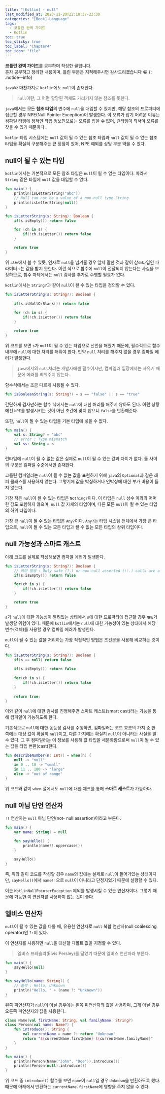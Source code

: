 ```yaml
---
title: "[Kotlin] - null"
last_modified_at: 2023-11-20T22:10:37-23:30
categories: "[Book]-Language"
tags:
  - 코틀린 완벽 가이드
  - Kotlin
toc: true
toc_sticky: true
toc_label: "Chapter4"
toc_icon: "file"
---
```


**코틀린 완벽 가이드**를 공부하며 작성한 글입니다.<br>
혼자 공부하고 정리한 내용이며, 틀린 부분은 지적해주시면 감사드리겠습니다 😀
{: .notice--info}

`java`와 마찬가지로 `kotlin`에도 `null`이 존재한다.

> `null`이란, 그 어떤 할당된 객체도 가리키지 않는 참조를 뜻한다.

`java`에서는 모든 **참조 타입**의 변수에 `null`을 대입할 수 있지만, 해당 참조의 프로퍼티에 접근할 경우 NPE(Null Pointer Exception)이 발생한다.
이 오류가 잡기 어려운 이유는 컴파일 타임에 정적인 타입 정보만으로는 오류를 잡을 수 없어, 런타임이 되서야 오류를 찾을 수 있기 때문이다.

`kotlin` 타입 시스템에는 `null` 값이 될 수 있는 참조 타입과 `null` 값이 될 수 없는 참조 타입을 확실히 구분해주는 큰 장점이 있어, NPE 예외를 상당 부분 막을 수 있다.

## null이 될 수 있는 타입

`kotlin`에서는 기본적으로 모든 참조 타입은 `null`이 될 수 없는 타입이다.
따라서 `String` 같은 타입에 `null` 값을 대입할 수 없다.

```kotlin
fun main() {
    println(isLetterString("abc"))
    // Null can not be a value of a non-null type String
    println(isLetterString(null))
}

fun isLetterString(s: String): Boolean {
    if(s.isEmpty()) return false

    for (ch in s) {
        if(!ch.isLetter()) return false
    }

    return true
}
```

위 코드에서 볼 수 있듯, 인자로 `null`을 넘겨줄 경우 앞서 말한 것과 같이 참조타입인 파라미터 `s`는 값을 받지 못한다.
이런 식으로 함수에 `null`이 전달되지 않는다는 사실을 보장하므로, 함수 자체에서는 `null` 검사를 추가로 수행할 필요가 없다.

`kotlin`에서는 `String?`과 같이 `null`이 될 수 있는 타입을 정의할 수 있다.

```kotlin
fun isLetterString(s: String?): Boolean {
    
    if(s.isNullOrBlank()) return false
    
    for (ch in s) {
        if(!ch.isLetter()) return false
    }

    return true
}
```

위 코드를 보면 `s`가 `null`이 될 수 있는 타입으로 선언을 해줬기 때문에, 필수적으로 함수 내부에 `null`에 대한 처리를 해줘야 한다.
만약 `null` 처리를 해주지 않을 경우 컴파일 에러가 발생한다.

> `java`에서의 `null`처리는 개발자에겐 필수이지만, 컴파일러 입장에서는 자유기 때문에 에러를 띄워주지 않는다.

함수식에서는 조금 다르게 사용될 수 있다.

```kotlin
fun isBooleanString(s: String?) = s == "false" || s == "true"
```

간단하게 검사만하는 함수 식에서는 `null`에 대한 처리를 해주지 않아도 된다.
이런 상황에선 `NPE`를 발생시키는 것이 아닌 조건에 맞지 않으니 `false`를 반환해준다.

또한, `null`이 될 수 있는 타입을 기본 타입에 넣을 수 없다.

```kotlin
fun main() {
    val s: String? = "abc"
    // error : Type mismatch
    val ss: String = s
}
```

런타임에 `null`이 될 수 없는 값은 실제로 `null`이 될 수 있는 값과 차이가 없다. 둘 사이의 구분은 컴파일 수준에서만 존재한다.

코틀린 컴파일러는 `null`이 될 수 없는 값을 표현하기 위해 `java`의 `Optional`과 같은 래퍼 클래스를 사용하지 않는다.
그렇기에 값을 박싱하거나 언박싱에 대한 부가 비용이 들지 않는다.

가장 작은 `null`이 될 수 있는 타입은 `Nothing?`이다.
이 타입은 `null` 상수 이외의 어떠한 값도 포함하지 않으며, `null` 값 자체의 타입이며, 다른 모든 `null`이 될 수 있는 타입의 하위 타입이다.

가장 큰 `null`이 될 수 있는 타입은 `Any?`이다.
`Any?`는 타입 시스템 전체에서 가장 큰 타입으로, `null`이 될 수 있는 모든 타입과 될 수 없는 모든 타입의 상위 타입이다.

## null 가능성과 스마트 캐스트

아래 코드를 실제로 작성해보면 컴파일 에러가 발생한다.

```kotlin
fun isLetterString(s: String?): Boolean {
    // 에러 발생 : Only safe (?.) or non-null asserted (!!.) calls are allowed on a nullable receiver of type String?
    if(s.isEmpty()) return false

    for(ch in s) {
        if(!ch.isLetter()) return false
    }

    return true
}
```

`s`가 `null`에 대한 가능성이 열려있는 상태에서 `s`에 대한 프로퍼티에 접근할 경우 `NPE`가 발생할 위험이 있다.
때문에 `kotlin`에서는 `null`에 대한 가능성이 있는 상태에서 해당 변수(객체)를 사용할 경우 컴파일 에러가 발생한다.

`null`이 될 수 있는 값을 처리하는 가장 직접적인 방법은 조건문을 사용해 비교하는 것이다.

```kotlin
fun isLetterString(s: String?): Boolean {
    if(s == null) return false
    
    if(s.isEmpty()) return false
    
    for(ch in s) {
        if(!ch.isLetter()) return false
    }
    
    return true;
}
```

이와 같이 `null`에 대한 검사를 진행해주면 스마트 캐스트(smart cast)라는 기능을 통해 컴파일이 가능하도록 한다.

기본적으로 `null`에 대한 동등성 검사를 수행하면, 컴파일러는 코드 흐름의 가지 중 한 쪽에는 대상 값이 확실히 `null`이고, 다른 가지에는 확실히 `null`이 아니라는 사실을 알 수 있다.
그 후 컴파일러는 이 정보를 사용해 값 타입을 세분화함으로써 `null`이 될 수 있는 값을 타입 변환(cast)한다.

```kotlin
fun describeNumber(n: Int?) = when(n) {
    null -> "null"
    in 0 .. 10 -> "small"
    in 11 .. 100 -> "large"
    else -> "out of range"
}
```

위 코드와 같이 `when` 절에서도 `null`에 대한 체크를 통해 **스마트 캐스트**가 가능하다.

## null 아님 단언 연산자

`!!` 연산자는 `null` 아님 단언(not- null assertion)이라고 부른다.

```kotlin
fun main() {
    var name: String? = null

    fun sayHello() {
        println(name!!.uppercase())
    }

    sayHello()
}
```

즉, 위와 같이 코드를 작성할 경우 `name`의 값에는 실제로 `null`이 들어가있는 상태이지만,
`sayHello()`에서 `name!!`으로 `null`이 아니라고 단정지었기 때문에 실행할 수 있다.

이는 `KotlinNullPointerException` 예외를 발생시킬 수 있는 연산자이다.
그렇기 때문에 가능한 이 연산자를 사용하지 않는 것이 좋다.

## 엘비스 연산자

`null`이 될 수 있는 값을 다룰 때, 유용한 연산자로 `null` 복합 연산자(null coalescing operator)인 `?:`이 있다.

이 연산자를 사용하면 `null`을 대신할 디폴트 값을 지정할 수 있다.

> 엘비스 프레슬리(Elvis Persley)를 닮았기 때문에 엘비스 연산자라 부른다.

```kotlin
fun main() {
    sayHello(null)
}

fun sayHello(name: String?) {
    // 출력 : Hello, Unknown
    println("Hello, " + (name ?: "Unknown"))
}
```

왼쪽 피연산자가 `null`이 아닐 경우에는 왼쪽 피연산자의 값을 사용하며, 그게 아닐 경우 오른쪽 피연산자의 값을 사용한다.

```kotlin
class Name(val firstName: String, val familyName: String?)
class Person(val name: Name?) {
    fun introduce(): String {
        val currentName = name ?: return "Unknown"
        return "${currentName.firstName} ${currentName.familyName}"
    }
}

fun main() {
    println(Person(Name("John", "Doe")).introduce())
    println(Person(null).introduce())
}
```

위 코드 중 `introduce()` 함수를 보면 `name`이 `null`일 경우 `Unknown`을 반환하도록 했다.
때문에 아래에서 반환하는 `currentName.firstName`에 영향을 주지 않을 수 있다.
